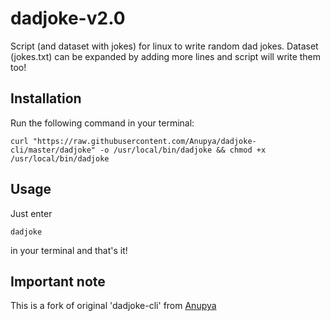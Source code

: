 # dadjoke-v2.0
Script (and dataset with jokes) for linux to write random dad jokes. 
Dataset (jokes.txt) can be expanded by adding more lines and script will write them too!

## Installation

Run the following command in your terminal:

```
curl "https://raw.githubusercontent.com/Anupya/dadjoke-cli/master/dadjoke" -o /usr/local/bin/dadjoke && chmod +x /usr/local/bin/dadjoke
```

## Usage
Just enter 
```
dadjoke
```
in your terminal and that's it!

## Important note
This is a fork of original 'dadjoke-cli' from [Anupya](https://github.com/Anupya/dadjoke-cli)

